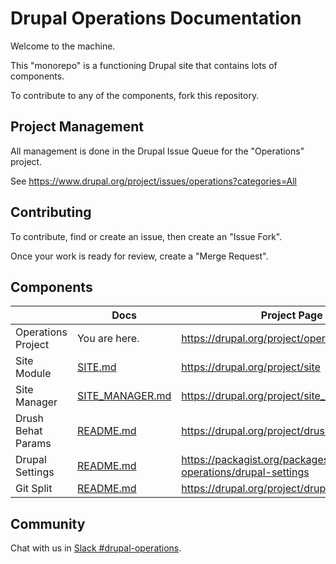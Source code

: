 # Drupal Operations Documentation

Welcome to the machine.

This "monorepo" is a functioning Drupal site that contains lots of components.

To contribute to any of the components, fork this repository. 

## Project Management

All management is done in the Drupal Issue Queue for the "Operations" project.

See https://www.drupal.org/project/issues/operations?categories=All

## Contributing

To contribute, find or create an issue, then create an "Issue Fork".

Once your work is ready for review, create a "Merge Request".

## Components

|                    | Docs                                               | Project Page                                                     | Source                                                                         |
|--------------------|----------------------------------------------------|------------------------------------------------------------------|--------------------------------------------------------------------------------|
| Operations Project | You are here.                                      | https://drupal.org/project/operations                            | https://git.drupalcode.org/project/operations                                                                               |
| Site Module        | [SITE.md](SITE.md)                                 | https://drupal.org/project/site                                  | [../src/modules/site](../src/modules/site)                                     |
| Site Manager       | [SITE_MANAGER.md](SITE_MANAGER.md)                 | https://drupal.org/project/site_manager                          | [../src/modules/site_manager](../src/modules/site_manager)                     |
| Drush Behat Params | [README.md](../drush/Commands/contrib)             | https://drupal.org/project/drush_behat_params                    | [../drush/Commands/contrib](../drush/Commands/contrib)                         |
| Drupal Settings    | [README.md](../src/composer/Plugin/DrupalSettings) | https://packagist.org/packages/drupal-operations/drupal-settings | [../src/composer/Plugin/DrupalSettings](../src/composer/Plugin/DrupalSettings) |
| Git Split          | [README.md](../src/composer/Plugin/GitSplit)       | https://drupal.org/project/drupal_settings                       | [../src/composer/Plugin/GitSplit](../src/composer/Plugin/GitSplit)             |

## Community

Chat with us in [Slack #drupal-operations](https://drupal.slack.com/archives/C05CM6A9UDN).
